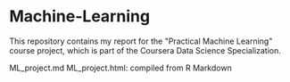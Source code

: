 # Machine-Learning

This repository contains my report for the "Practical Machine Learning" course project, which is part of the Coursera Data Science Specialization.

ML_project.md
ML_project.html: compiled from R Markdown
